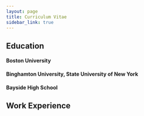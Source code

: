 ```yaml
---
layout: page
title: Curriculum Vitae
sidebar_link: true
---
```


## Education

#### Boston University  
#### Binghamton University, State University of New York  
#### Bayside High School  

## Work Experience
